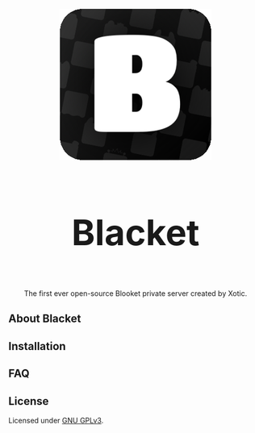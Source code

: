 <p align="center">
	<img src="./assets/logo.png">
	<h3 align="center" style="font-size:70px">Blacket</h3>
	<p align="center">The first ever open-source Blooket private server created by Xotic.</p>
</p>

## About Blacket
<!-- TODO -->

## Installation
<!-- TODO -->

## FAQ
<!-- TODO -->

## License
Licensed under [GNU GPLv3](./LICENSE).